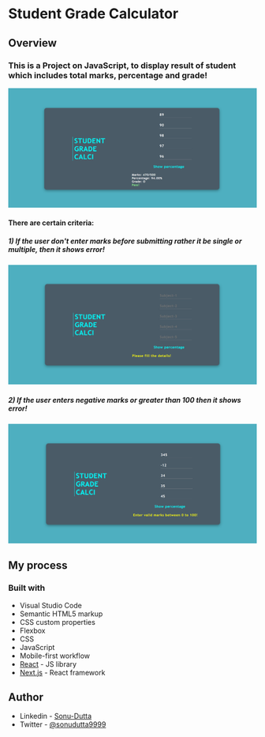 # Student Grade Calculator

## Overview

### This is a Project on JavaScript, to display result of student which includes total marks, percentage and grade!
![](./media/design.png)

#### There are certain criteria:
##### 1) If the user don't enter marks before submitting rather it be single or multiple, then it shows error!
![](./media/emp.png)

##### 2) If the user enters negative marks or greater than 100 then it shows error!
![](./media/valid.png)

## My process

### Built with

- Visual Studio Code
- Semantic HTML5 markup
- CSS custom properties
- Flexbox
- CSS
- JavaScript
- Mobile-first workflow
- [React](https://reactjs.org/) - JS library
- [Next.js](https://nextjs.org/) - React framework

## Author

- Linkedin - [Sonu-Dutta](https://www.linkedin.com/in/sonu-dutta-6900b3218)
- Twitter - [@sonudutta9999](https://mobile.twitter.com/sonudutta9999)


